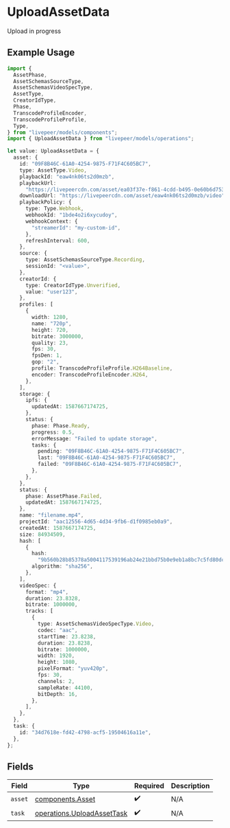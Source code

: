 # UploadAssetData

Upload in progress

## Example Usage

```typescript
import {
  AssetPhase,
  AssetSchemasSourceType,
  AssetSchemasVideoSpecType,
  AssetType,
  CreatorIdType,
  Phase,
  TranscodeProfileEncoder,
  TranscodeProfileProfile,
  Type,
} from "livepeer/models/components";
import { UploadAssetData } from "livepeer/models/operations";

let value: UploadAssetData = {
  asset: {
    id: "09F8B46C-61A0-4254-9875-F71F4C605BC7",
    type: AssetType.Video,
    playbackId: "eaw4nk06ts2d0mzb",
    playbackUrl:
      "https://livepeercdn.com/asset/ea03f37e-f861-4cdd-b495-0e60b6d753ad/index.m3u8",
    downloadUrl: "https://livepeercdn.com/asset/eaw4nk06ts2d0mzb/video",
    playbackPolicy: {
      type: Type.Webhook,
      webhookId: "1bde4o2i6xycudoy",
      webhookContext: {
        "streamerId": "my-custom-id",
      },
      refreshInterval: 600,
    },
    source: {
      type: AssetSchemasSourceType.Recording,
      sessionId: "<value>",
    },
    creatorId: {
      type: CreatorIdType.Unverified,
      value: "user123",
    },
    profiles: [
      {
        width: 1280,
        name: "720p",
        height: 720,
        bitrate: 3000000,
        quality: 23,
        fps: 30,
        fpsDen: 1,
        gop: "2",
        profile: TranscodeProfileProfile.H264Baseline,
        encoder: TranscodeProfileEncoder.H264,
      },
    ],
    storage: {
      ipfs: {
        updatedAt: 1587667174725,
      },
      status: {
        phase: Phase.Ready,
        progress: 0.5,
        errorMessage: "Failed to update storage",
        tasks: {
          pending: "09F8B46C-61A0-4254-9875-F71F4C605BC7",
          last: "09F8B46C-61A0-4254-9875-F71F4C605BC7",
          failed: "09F8B46C-61A0-4254-9875-F71F4C605BC7",
        },
      },
    },
    status: {
      phase: AssetPhase.Failed,
      updatedAt: 1587667174725,
    },
    name: "filename.mp4",
    projectId: "aac12556-4d65-4d34-9fb6-d1f0985eb0a9",
    createdAt: 1587667174725,
    size: 84934509,
    hash: [
      {
        hash:
          "9b560b28b85378a5004117539196ab24e21bbd75b0e9eb1a8bc7c5fd80dc5b57",
        algorithm: "sha256",
      },
    ],
    videoSpec: {
      format: "mp4",
      duration: 23.8328,
      bitrate: 1000000,
      tracks: [
        {
          type: AssetSchemasVideoSpecType.Video,
          codec: "aac",
          startTime: 23.8238,
          duration: 23.8238,
          bitrate: 1000000,
          width: 1920,
          height: 1080,
          pixelFormat: "yuv420p",
          fps: 30,
          channels: 2,
          sampleRate: 44100,
          bitDepth: 16,
        },
      ],
    },
  },
  task: {
    id: "34d7618e-fd42-4798-acf5-19504616a11e",
  },
};
```

## Fields

| Field                                                                    | Type                                                                     | Required                                                                 | Description                                                              |
| ------------------------------------------------------------------------ | ------------------------------------------------------------------------ | ------------------------------------------------------------------------ | ------------------------------------------------------------------------ |
| `asset`                                                                  | [components.Asset](../../models/components/asset.md)                     | :heavy_check_mark:                                                       | N/A                                                                      |
| `task`                                                                   | [operations.UploadAssetTask](../../models/operations/uploadassettask.md) | :heavy_check_mark:                                                       | N/A                                                                      |